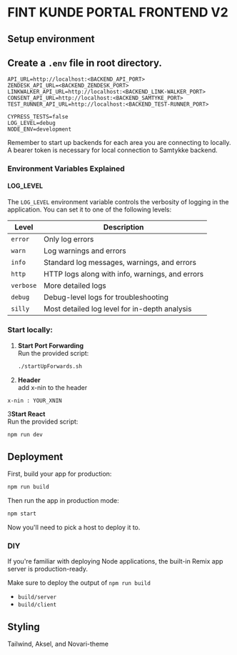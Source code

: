 # FINT KUNDE PORTAL FRONTEND V2

## Setup environment

## Create a `.env` file in root directory.

```
API_URL=http://localhost:<BACKEND_API_PORT>
ZENDESK_API_URL=<BACKEND_ZENDESK_PORT>
LINKWALKER_API_URL=http://localhost:<BACKEND_LINK-WALKER_PORT>
CONSENT_API_URL=http://localhost:<BACKEND_SAMTYKE_PORT>
TEST_RUNNER_API_URL=http://localhost:<BACKEND_TEST-RUNNER_PORT>

CYPRESS_TESTS=false
LOG_LEVEL=debug
NODE_ENV=development
```

Remember to start up backends for each area you are connecting to locally. 
A bearer token is necessary for local connection to Samtykke backend.
### Environment Variables Explained

#### LOG_LEVEL

The `LOG_LEVEL` environment variable controls the verbosity of logging in the application. You can set it to one of the following levels:

| Level   | Description       |
|---------|-------------------|
| `error` | Only log errors   |
| `warn`  | Log warnings and errors |
| `info`  | Standard log messages, warnings, and errors |
| `http`  | HTTP logs along with info, warnings, and errors |
| `verbose` | More detailed logs |
| `debug` | Debug-level logs for troubleshooting |
| `silly` | Most detailed log level for in-depth analysis |

### Start locally:
1. **Start Port Forwarding**  
   Run the provided script:
   ```sh
   ./startUpForwards.sh
   ```
2. **Header**  
   add x-nin to the header
```
x-nin : YOUR_XNIN
```

3**Start React**  
   Run the provided script:
```sh
npm run dev
```

## Deployment

First, build your app for production:

```sh
npm run build
```

Then run the app in production mode:

```sh
npm start
```

Now you'll need to pick a host to deploy it to.

### DIY

If you're familiar with deploying Node applications, the built-in Remix app server is production-ready.

Make sure to deploy the output of `npm run build`

-   `build/server`
-   `build/client`

## Styling

Tailwind, Aksel, and Novari-theme